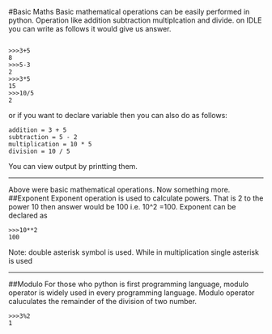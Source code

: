 #Basic Maths
Basic mathematical operations can be easily performed in python. Operation like addition subtraction multiplcation and divide.
on IDLE you can write as follows it would give us answer.
```

>>>3+5
8
>>>5-3
2
>>>3*5
15
>>>10/5
2

```
or if you want to declare variable then you can also do as follows:

```
addition = 3 + 5
subtraction = 5 - 2
multiplication = 10 * 5
division = 10 / 5

```
You can view output by printting them.

----
Above were basic mathematical operations. Now something more.
##Exponent
Exponent operation is used to calculate powers. That is 2 to the power 10 then answer would be 100 i.e. 10^2 =100. Exponent can be declared as 
```
>>>10**2
100
```

Note: double asterisk symbol is used. While in multiplication single asterisk is used

----

##Modulo
For those who python is first programming language, modulo operator is widely used in every programming language. Modulo operator caluculates the remainder of the division of two number.
```
>>>3%2
1
```
